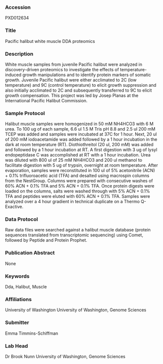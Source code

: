 ### Accession
PXD012634

### Title
Pacific halibut white muscle DDA proteomics

### Description
White muscle samples from juvenile Pacific halibut were analyzed in discovery-driven proteomics to investigate the effects of temperature-induced growth manipulations and to identify protein markers of somatic growth. Juvenile Pacific halibut were either acclimated to 2C (low temperature) and 9C (control temperature) to elicit growth suppression and also initially acclimated to 2C and subsequently transferred to 9C to elicit growth compensation. This project was led by Josep Planas at the International Pacific Halibut Commission.

### Sample Protocol
Halibut muscle samples were homogenized in 50 mM NH4HCO3 with 6 M urea. To 100 ug of each sample, 6.6 ul 1.5 M Tris pH 8.8 and 2.5 ul 200 mM TCEP was added and samples were incubated at 37C for 1 hour. Next, 20 ul of 200 mM iodoacetamide was added followed by a 1 hour incubation in the dark at room temperature (RT). Diothiothreitol (20 ul, 200 mM) was added and followed by a 1 hour incubation at RT. A first digestion with 3 ug of lysyl endopeptidase C was accomplished at RT with a 1 hour incubation. Urea was diluted with 800 ul of 25 mM NH4HCO3 and 200 ul methanol to facilitate digestion with 5 ug of trypsin, overnight at room temperature. After evaporation, samples were reconstituted in 100 ul of 5% acetonitrile (ACN) + 0.1% trifluoroacetic acid (TFA) and desalted using macrospin columns from the NestGroup. Columns were prepared with consecutive washes of 60% ACN + 0.1% TFA and 5% ACN + 0.1% TFA. Once protein digests were loaded on the columns, salts were washed through with 5% ACN + 0.1% TFA and peptides were eluted with 60% ACN + 0.1% TFA. Samples were analyzed over a 4 hour gradient in technical duplicate on a Thermo Q-Exactive.

### Data Protocol
Raw data files were searched against a halibut muscle database (protein sequences translated from transcriptomic sequencing) using Comet, followed by Peptide and Protein Prophet.

### Publication Abstract
None

### Keywords
Dda, Halibut, Muscle

### Affiliations
University of Washington
University of Washington, Genome Sciences

### Submitter
Emma Timmins-Schiffman

### Lab Head
Dr Brook Nunn
University of Washington, Genome Sciences


